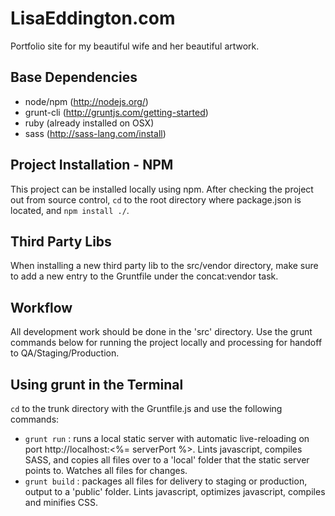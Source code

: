 # LisaEddington.com

Portfolio site for my beautiful wife and her beautiful artwork.

## Base Dependencies
- node/npm (http://nodejs.org/)
- grunt-cli (http://gruntjs.com/getting-started)
- ruby (already installed on OSX)
- sass (http://sass-lang.com/install)

## Project Installation - NPM
This project can be installed locally using npm. After checking the project out from source control, `cd` to the root directory where package.json is located, and `npm install ./`.

## Third Party Libs
When installing a new third party lib to the src/vendor directory, make sure to add a new entry to the Gruntfile under the concat:vendor task.

## Workflow
All development work should be done in the 'src' directory. Use the grunt commands below for running the project locally and processing for handoff to QA/Staging/Production.

## Using grunt in the Terminal
`cd` to the trunk directory with the Gruntfile.js and use the following commands:

- `grunt run` : runs a local static server with automatic live-reloading on port http://localhost:<%= serverPort %>. Lints javascript, compiles SASS, and copies all files over to a 'local' folder that the static server points to. Watches all files for changes.
- `grunt build` : packages all files for delivery to staging or production, output to a 'public' folder. Lints javascript, optimizes javascript, compiles and minifies CSS.
